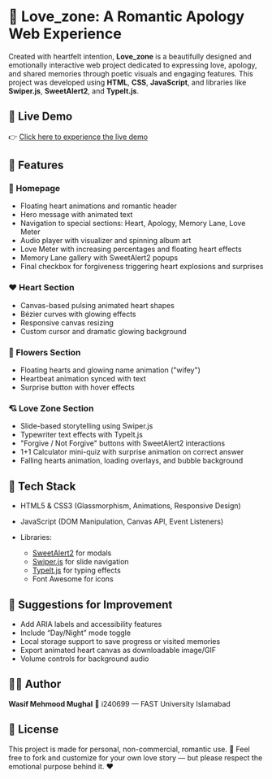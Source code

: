 # 💖 Love\_zone: A Romantic Apology Web Experience

Created with heartfelt intention, **Love\_zone** is a beautifully designed and emotionally interactive web project dedicated to expressing love, apology, and shared memories through poetic visuals and engaging features. This project was developed using **HTML**, **CSS**, **JavaScript**, and libraries like **Swiper.js**, **SweetAlert2**, and **TypeIt.js**.

## 🔗 Live Demo

👉 [Click here to experience the live demo](https://love-personalized.netlify.app) 

## 🌟 Features

### 🔐 Homepage

* Floating heart animations and romantic header
* Hero message with animated text
* Navigation to special sections: Heart, Apology, Memory Lane, Love Meter
* Audio player with visualizer and spinning album art
* Love Meter with increasing percentages and floating heart effects
* Memory Lane gallery with SweetAlert2 popups
* Final checkbox for forgiveness triggering heart explosions and surprises

### ❤️ Heart Section

* Canvas-based pulsing animated heart shapes
* Bézier curves with glowing effects
* Responsive canvas resizing
* Custom cursor and dramatic glowing background

### 🌸 Flowers Section

* Floating hearts and glowing name animation ("wifey")
* Heartbeat animation synced with text
* Surprise button with hover effects

### 💘 Love Zone Section

* Slide-based storytelling using Swiper.js
* Typewriter text effects with TypeIt.js
* "Forgive / Not Forgive" buttons with SweetAlert2 interactions
* 1+1 Calculator mini-quiz with surprise animation on correct answer
* Falling hearts animation, loading overlays, and bubble background

## 💪 Tech Stack

* HTML5 & CSS3 (Glassmorphism, Animations, Responsive Design)
* JavaScript (DOM Manipulation, Canvas API, Event Listeners)
* Libraries:

  * [SweetAlert2](https://sweetalert2.github.io/) for modals
  * [Swiper.js](https://swiperjs.com/) for slide navigation
  * [TypeIt.js](https://typeitjs.com/) for typing effects
  * Font Awesome for icons



## 🧐 Suggestions for Improvement

* Add ARIA labels and accessibility features
* Include “Day/Night” mode toggle
* Local storage support to save progress or visited memories
* Export animated heart canvas as downloadable image/GIF
* Volume controls for background audio

## 🙇‍♂️ Author

**Wasif Mehmood Mughal**
📧 i240699 — FAST University Islamabad


## 📄 License

This project is made for personal, non-commercial, romantic use. 💌
Feel free to fork and customize for your own love story — but please respect the emotional purpose behind it. ❤️
